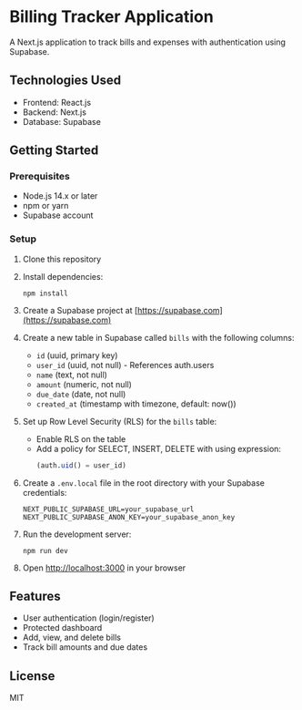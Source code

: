 # Billing Tracker Application

A Next.js application to track bills and expenses with authentication using Supabase.

## Technologies Used

- Frontend: React.js
- Backend: Next.js
- Database: Supabase

## Getting Started

### Prerequisites

- Node.js 14.x or later
- npm or yarn
- Supabase account

### Setup

1. Clone this repository
2. Install dependencies:
   ```
   npm install
   ```

3. Create a Supabase project at [https://supabase.com](https://supabase.com)

4. Create a new table in Supabase called `bills` with the following columns:
   - `id` (uuid, primary key)
   - `user_id` (uuid, not null) - References auth.users
   - `name` (text, not null)
   - `amount` (numeric, not null)
   - `due_date` (date, not null)
   - `created_at` (timestamp with timezone, default: now())

5. Set up Row Level Security (RLS) for the `bills` table:
   - Enable RLS on the table
   - Add a policy for SELECT, INSERT, DELETE with using expression:
     ```sql
     (auth.uid() = user_id)
     ```

6. Create a `.env.local` file in the root directory with your Supabase credentials:
   ```
   NEXT_PUBLIC_SUPABASE_URL=your_supabase_url
   NEXT_PUBLIC_SUPABASE_ANON_KEY=your_supabase_anon_key
   ```

7. Run the development server:
   ```
   npm run dev
   ```

8. Open [http://localhost:3000](http://localhost:3000) in your browser

## Features

- User authentication (login/register)
- Protected dashboard
- Add, view, and delete bills
- Track bill amounts and due dates

## License

MIT 